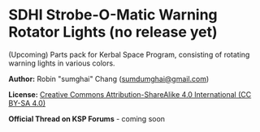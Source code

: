 # SDHI Strobe-O-Matic Warning Rotator Lights (no release yet)
(Upcoming) Parts pack for Kerbal Space Program, consisting of rotating warning lights in various colors.

**Author:** Robin "sumghai" Chang (sumdumghai@gmail.com)

**License:** [Creative Commons Attribution-ShareAlike 4.0 International (CC BY-SA 4.0)](http://www.creativecommons.org/licenses/by-sa/4.0/)

**Official Thread on KSP Forums** - coming soon
